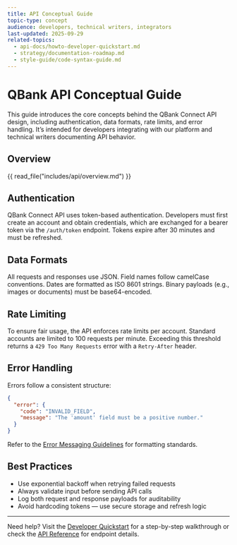 ```yaml
---
title: API Conceptual Guide
topic-type: concept
audience: developers, technical writers, integrators
last-updated: 2025-09-29
related-topics:
  - api-docs/howto-developer-quickstart.md
  - strategy/documentation-roadmap.md
  - style-guide/code-syntax-guide.md
---
```


# QBank API Conceptual Guide

This guide introduces the core concepts behind the QBank Connect API design, including authentication, data formats, rate limits, and error handling. It’s intended for developers integrating with our platform and technical writers documenting API behavior.

## Overview

{{ read_file("includes/api/overview.md") }}

## Authentication

QBank Connect API uses token-based authentication. Developers must first create an account and obtain credentials, which are exchanged for a bearer token via the `/auth/token` endpoint. Tokens expire after 30 minutes and must be refreshed.

## Data Formats

All requests and responses use JSON. Field names follow camelCase conventions. Dates are formatted as ISO 8601 strings. Binary payloads (e.g., images or documents) must be base64-encoded.

## Rate Limiting

To ensure fair usage, the API enforces rate limits per account. Standard accounts are limited to 100 requests per minute. Exceeding this threshold returns a `429 Too Many Requests` error with a `Retry-After` header.

## Error Handling

Errors follow a consistent structure:

```json
{
  "error": {
    "code": "INVALID_FIELD",
    "message": "The 'amount' field must be a positive number."
  }
}
```

Refer to the [Error Messaging Guidelines](../../style-guide/error-messaging.md) for formatting standards.

## Best Practices

- Use exponential backoff when retrying failed requests
- Always validate input before sending API calls
- Log both request and response payloads for auditability
- Avoid hardcoding tokens — use secure storage and refresh logic

---

Need help? Visit the [Developer Quickstart](howto-developer-quickstart.md) for a step-by-step walkthrough or check the [API Reference](api-reference.yml) for endpoint details.
